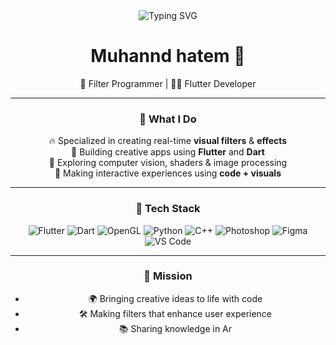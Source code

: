 <div align="center">

<img src="https://readme-typing-svg.demolab.com?font=Fira+Code&pause=1000&color=F75047&width=435&lines=Hello+%3Ccodes%2F%3E" alt="Typing SVG" />

# Muhannd hatem 👋

🎯 Filter Programmer | 👨‍💻 Flutter Developer  

---

### 🚀 What I Do

🔥 Specialized in creating real-time **visual filters** & **effects**  
📱 Building creative apps using **Flutter** and **Dart**  
🧠 Exploring computer vision, shaders & image processing  
📸 Making interactive experiences using **code + visuals**

---

### 🧰 Tech Stack

![Flutter](https://img.shields.io/badge/Flutter-02569B?style=flat&logo=flutter&logoColor=white)
![Dart](https://img.shields.io/badge/Dart-0175C2?style=flat&logo=dart&logoColor=white)
![OpenGL](https://img.shields.io/badge/OpenGL-5586A4?style=flat&logo=opengl&logoColor=white)
![Python](https://img.shields.io/badge/Python-FFD43B?style=flat&logo=python&logoColor=darkgreen)
![C++](https://img.shields.io/badge/C++-00599C?style=flat&logo=c%2B%2B&logoColor=white)
![Photoshop](https://img.shields.io/badge/Photoshop-31A8FF?style=flat&logo=Adobe-Photoshop&logoColor=black)
![Figma](https://img.shields.io/badge/Figma-F24E1E?style=flat&logo=figma&logoColor=white)
![VS Code](https://img.shields.io/badge/VS%20Code-007ACC?style=flat&logo=visual-studio-code&logoColor=white)

---

### 🎯 Mission

- 🌍 Bringing creative ideas to life with code  
- 🛠️ Making filters that enhance user experience  
- 📚 Sharing knowledge in Ar
